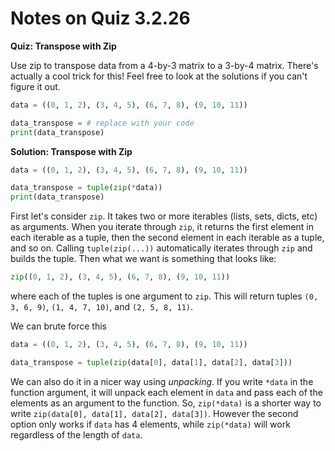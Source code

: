 # Notes on Quiz 3.2.26

**Quiz: Transpose with Zip**

Use zip to transpose data from a 4-by-3 matrix to a 3-by-4 matrix. There's actually a cool trick for this! Feel free to look at the solutions if you can't figure it out.

```python
data = ((0, 1, 2), (3, 4, 5), (6, 7, 8), (9, 10, 11))

data_transpose = # replace with your code
print(data_transpose)
```

**Solution: Transpose with Zip**

```python
data = ((0, 1, 2), (3, 4, 5), (6, 7, 8), (9, 10, 11))

data_transpose = tuple(zip(*data))
print(data_transpose)
```

First let's consider `zip`. It takes two or more iterables (lists, sets, dicts, etc) as arguments. When you iterate through `zip`, it returns the first element in each iterable as a tuple, then the second element in each iterable as a tuple, and so on. Calling `tuple(zip(...))` automatically iterates through `zip` and builds the tuple. Then what we want is something that looks like:

```python
zip((0, 1, 2), (3, 4, 5), (6, 7, 8), (9, 10, 11))
```

where each of the tuples is one argument to `zip`. This will return tuples `(0, 3, 6, 9)`, `(1, 4, 7, 10)`, and `(2, 5, 8, 11)`.

We can brute force this

```python
data = ((0, 1, 2), (3, 4, 5), (6, 7, 8), (9, 10, 11))

data_transpose = tuple(zip(data[0], data[1], data[2], data[3]))
```

We can also do it in a nicer way using *unpacking*. If you write `*data` in the function argument, it will unpack each element in `data` and pass each of the elements as an argument to the function. So, `zip(*data)` is a shorter way to write `zip(data[0], data[1], data[2], data[3])`. However the second option only works if `data` has 4 elements, while `zip(*data)` will work regardless of the length of `data`.
